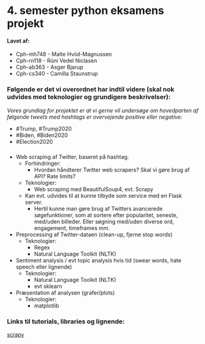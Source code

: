 # 4. semester python eksamens projekt
#### Lavet af:
* Cph-mh748 - Malte Hviid-Magnussen 
* Cph-rn118 - Rúni Vedel Niclasen 
* Cph-ab363 - Asger Bjarup 
* Cph-cs340 - Camilla Staunstrup 


### Følgende er det vi overordnet har indtil videre (skal nok udvides med teknologier og grundigere beskrivelser):
*Vores grundlag for projektet er at vi gerne vil undersøge om hovedparten af følgende tweets med hashtags er overvejende positive eller negative:*
* #Trump, #Trump2020
* #Biden, #Biden2020
* #Election2020  


### 
* Web scraping af Twitter, baseret på hashtag.
  * Forhindringer:
    * Hvordan håndterer Twitter web scrapers? Skal vi gøre brug af API? Rate limits?
  * Teknologier:
    * Web scraping med BeautifulSoup4, evt. Scrapy
  * Kan evt. udvides til at kunne tilbyde som service med en Flask server. 
    * Hertil kunne man gøre brug af Twitters avancerede søgefunktioner, som at sortere efter popularitet, seneste, med/uden billeder. Eller søgning med/uden diverse ord, engagement, timeframes mm.
* Preprocessing af Twitter-dataen (clean-up, fjerne stop words)
  * Teknologier:
    * Regex
    * Natural Language Toolkit (NLTK) 
* Sentiment analysis / evt topic analysis hvis tid (swear words, hate speech eller lignende)
  * Teknologier:
    * Natural Language Toolkit (NLTK)
    * evt sklearn
* Præsentation af analysen (grafer/plots)
  * Teknologier:
    * matplotlib


### Links til tutorials, libraries og lignende:
[scrapy](https://scrapy.org/)
